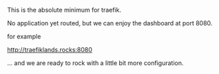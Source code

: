 This is the absolute minimum for traefik.

No application yet routed, but we can enjoy the dashboard at port 8080.

for example

http://traefiklands.rocks:8080

... and we are ready to rock with a little bit more configuration.
